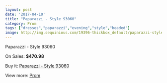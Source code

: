 ```yaml
---
layout: post
date: '2017-04-10'
title: "Paparazzi - Style 93060"
category: Prom
tags: ["dresses","paparazzi","evening","style","beaded"]
image: http://img.sequinious.com/19396-thickbox_default/paparazzi-style-93060.jpg
---
```

Paparazzi - Style 93060

On Sales: **$470.98**
<a href="https://www.sequinious.com/prom/8801-paparazzi-style-93060.html"><amp-img layout="responsive" width="600" height="600" src="//img.sequinious.com/19396-thickbox_default/paparazzi-style-93060.jpg" alt="Paparazzi - Style 93060 0" /></a>
<a href="https://www.sequinious.com/prom/8801-paparazzi-style-93060.html"><amp-img layout="responsive" width="600" height="600" src="//img.sequinious.com/19399-thickbox_default/paparazzi-style-93060.jpg" alt="Paparazzi - Style 93060 1" /></a>
<a href="https://www.sequinious.com/prom/8801-paparazzi-style-93060.html"><amp-img layout="responsive" width="600" height="600" src="//img.sequinious.com/19398-thickbox_default/paparazzi-style-93060.jpg" alt="Paparazzi - Style 93060 2" /></a>
<a href="https://www.sequinious.com/prom/8801-paparazzi-style-93060.html"><amp-img layout="responsive" width="600" height="600" src="//img.sequinious.com/19397-thickbox_default/paparazzi-style-93060.jpg" alt="Paparazzi - Style 93060 3" /></a>

Buy it: [Paparazzi - Style 93060](https://www.sequinious.com/prom/8801-paparazzi-style-93060.html "Paparazzi - Style 93060")

View more: [Prom](https://www.sequinious.com/7-prom "Prom")